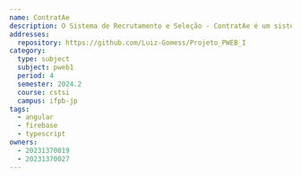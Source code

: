 ```yaml
---
name: ContratAe
description: O Sistema de Recrutamento e Seleção - ContratAe é um sistema que tem como objetivo conectar candidatos da área de tecnologia as melhores vagas do mercado. Será usada por candidatos que buscar uma nova oportunidades e por recrutadores em busca de talentos.
addresses:
  repository: https://github.com/Luiz-Gomess/Projeto_PWEB_I
category:
  type: subject
  subject: pweb1
  period: 4
  semester: 2024.2
  course: cstsi
  campus: ifpb-jp
tags:
  - angular
  - firebase
  - typescript
owners:
  - 20231370019
  - 20231370027
---
```

